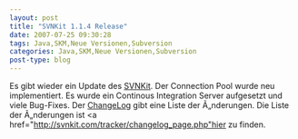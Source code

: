 ```yaml
---
layout: post
title: "SVNKit 1.1.4 Release"
date: 2007-07-25 09:30:28
tags: Java,SKM,Neue Versionen,Subversion
categories: Java,SKM,Neue Versionen,Subversion
post-type: blog
---
```

Es gibt wieder ein Update des <a href="http://www.svnkit.com">SVNKit</a>. Der Connection Pool wurde neu implementiert. Es wurde ein Continous Integration Server aufgesetzt und viele Bug-Fixes. Der <a href="http://svn.svnkit.com/repos/svnkit/tags/1.1.4/changelog.txt">ChangeLog</a> gibt eine Liste der Ã„nderungen. Die Liste der Ã„nderungen ist <a href="http://svnkit.com/tracker/changelog_page.php"hier</a> zu finden.